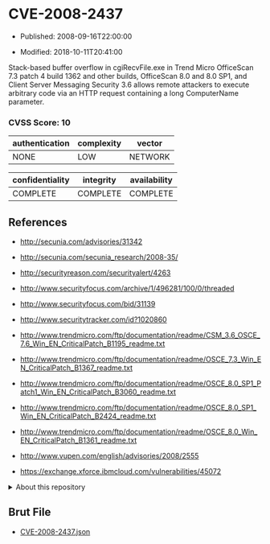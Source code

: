# CVE-2008-2437

- Published: 2008-09-16T22:00:00

- Modified: 2018-10-11T20:41:00

Stack-based buffer overflow in cgiRecvFile.exe in Trend Micro OfficeScan 7.3 patch 4 build 1362 and other builds, OfficeScan 8.0 and 8.0 SP1, and Client Server Messaging Security 3.6 allows remote attackers to execute arbitrary code via an HTTP request containing a long ComputerName parameter.

### CVSS Score: **10**

| authentication | complexity | vector |
| --- | --- | --- |
| NONE | LOW | NETWORK |

| confidentiality | integrity | availability |
| --- | --- | --- |
| COMPLETE | COMPLETE | COMPLETE |

## References

* http://secunia.com/advisories/31342

* http://secunia.com/secunia_research/2008-35/

* http://securityreason.com/securityalert/4263

* http://www.securityfocus.com/archive/1/496281/100/0/threaded

* http://www.securityfocus.com/bid/31139

* http://www.securitytracker.com/id?1020860

* http://www.trendmicro.com/ftp/documentation/readme/CSM_3.6_OSCE_7.6_Win_EN_CriticalPatch_B1195_readme.txt

* http://www.trendmicro.com/ftp/documentation/readme/OSCE_7.3_Win_EN_CriticalPatch_B1367_readme.txt

* http://www.trendmicro.com/ftp/documentation/readme/OSCE_8.0_SP1_Patch1_Win_EN_CriticalPatch_B3060_readme.txt

* http://www.trendmicro.com/ftp/documentation/readme/OSCE_8.0_SP1_Win_EN_CriticalPatch_B2424_readme.txt

* http://www.trendmicro.com/ftp/documentation/readme/OSCE_8.0_Win_EN_CriticalPatch_B1361_readme.txt

* http://www.vupen.com/english/advisories/2008/2555

* https://exchange.xforce.ibmcloud.com/vulnerabilities/45072

<details>
<summary>About this repository</summary> 

  This repository is part of the project [Live Hack CVE](https://github.com/Live-Hack-CVE). Main website can be found [www.live-hack.org](https://www.live-hack.org) 
  
  Made by [Sn0wAlice](https://github.com/Sn0wAlice) for the people that care about security and need to have a feed of the latest CVEs. Hope you enjoy it, don't forget to star the repo and follow me on [Twitter](https://twitter.com/Sn0wAlice) and [Github](https://github.com/Sn0wAlice). And that is my [personnal website](https://www.alice-snow.me/)

  - [Home Page](https://github.com/Live-Hack-CVE)
  - [Framework](https://github.com/Live-Hack-CVE/cve-framework)
  - [CVE database](https://github.com/Live-Hack-CVE/full_database)
  - [Changelog](https://github.com/Live-Hack-CVE/Changelog)
</details>

## Brut File

* [CVE-2008-2437.json](https://raw.githubusercontent.com/Live-Hack-CVE/full_database/main/cves/2008/CVE-2008-2437.json)

